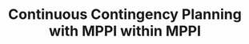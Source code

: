 ---
title: "Continuous Contingency Planning with MPPI within MPPI"
authors: "Leonard Jung, Alexander Estornell, Michael Everett"
venue: "Learning for Dynamics and Control Conference (L4DC)"
year: "2025"
status: "published"
arxiv: "https://arxiv.org/abs/2412.09777"
official_link: ""
doi: ""
volume: ""
number: ""
pages: ""
publisher: ""
month: "12"
address: ""
type: "conference"
school: ""
awards: ""
notes: ""
include_on_website: true
image: "jung25_mppi.png"
links_to_code: "https://github.com/neu-autonomy/Contingency-MPPI"
links_to_video: "https://youtu.be/RsXih-potZc?si=qznkYYiFiVRGKMDl"
collection: publications
permalink: /publication/2025-12-Jung25_L4DC.html
---